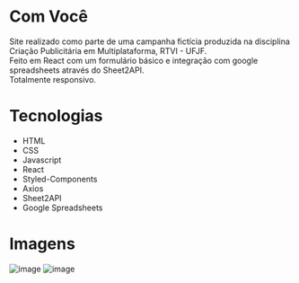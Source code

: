 # Com Você
Site realizado como parte de uma campanha fictícia produzida na disciplina Criação Publicitária em Multiplataforma, RTVI - UFJF.<br/>
Feito em React com um formulário básico e integração com google spreadsheets através do Sheet2API.<br>
Totalmente responsivo.

# Tecnologias
 - HTML
 - CSS
 - Javascript
 - React
 - Styled-Components
 - Axios
 - Sheet2API
 - Google Spreadsheets

# Imagens
![image](https://user-images.githubusercontent.com/63478613/99922325-c605e800-2d0e-11eb-9138-1818b77495e5.png)
![image](https://user-images.githubusercontent.com/63478613/99922489-9b685f00-2d0f-11eb-90ce-c4dcf137e37f.png)
